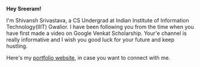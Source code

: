 **Hey Sreeram!**


I'm Shivansh Srivastava, a CS Undergrad at Indian Institute of Information Technology(IIIT) Gwalior. I have been following you
from the time when you have first made a video on Google Venkat Scholarship. Your'e channel is really informative and I wish you good
luck for your future and keep hustling.

Here's my [portfolio website](https://sastava007.github.io), in case you want to connect with me.
